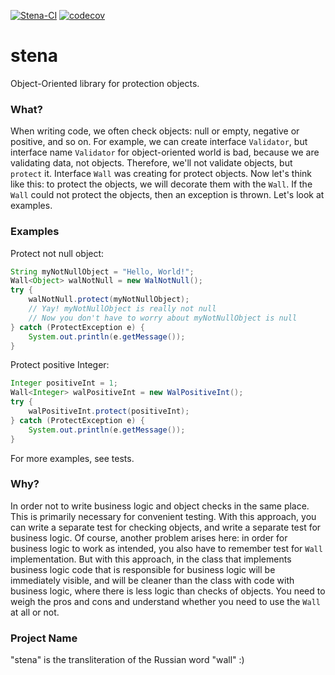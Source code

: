 [![Stena-CI](https://github.com/ViiSE/stena/actions/workflows/main.yml/badge.svg)](https://github.com/ViiSE/stena/actions/workflows/main.yml)
[![codecov](https://codecov.io/gh/viise/stena/branch/main/graph/badge.svg?token=0GPP4HUXXR)](https://codecov.io/gh/viise/stena)

# stena
Object-Oriented library for protection objects.

### What?
When writing code, we often check objects: null or empty, negative or positive, and so on. For example, we can create
interface `Validator`, but interface name `Validator` for object-oriented world is bad, because we are validating data, 
not objects. Therefore, we'll not validate objects, but `protect` it. Interface `Wall` was creating for protect objects.
Now let's think like this: to protect the objects, we will decorate them with the `Wall`. If the `Wall` could not 
protect the objects, then an exception is thrown. Let's look at examples.

### Examples
Protect not null object:
```java
String myNotNullObject = "Hello, World!";
Wall<Object> walNotNull = new WalNotNull();
try {
    walNotNull.protect(myNotNullObject);
    // Yay! myNotNullObject is really not null
    // Now you don't have to worry about myNotNullObject is null
} catch (ProtectException e) {
    System.out.println(e.getMessage());
}
```

Protect positive Integer:
```java
Integer positiveInt = 1;
Wall<Integer> walPositiveInt = new WalPositiveInt();
try {
    walPositiveInt.protect(positiveInt);
} catch (ProtectException e) {
    System.out.println(e.getMessage());
}
```

For more examples, see tests.

### Why?
In order not to write business logic and object checks in the same place. This is primarily necessary for convenient 
testing. With this approach, you can write a separate test for checking objects, and write a separate test for business 
logic. Of course, another problem arises here: in order for business logic to work as intended, you also have to 
remember test for `Wall` implementation. But with this approach, in the class that implements business logic code 
that is responsible for business logic will be immediately visible, and will be cleaner than the class with code with 
business logic, where there is less logic than checks of objects. You need to weigh the pros and cons and understand 
whether you need to use the `Wall` at all or not.

### Project Name
"stena" is the transliteration of the Russian word "wall" :)
